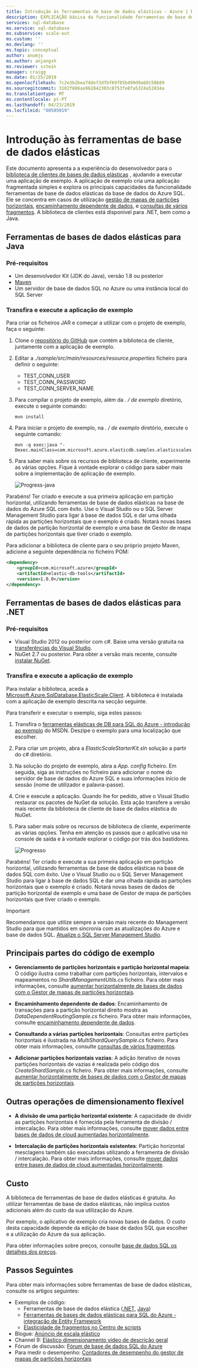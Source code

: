 ```yaml
---
title: Introdução às ferramentas de base de dados elásticas - Azure | Documentos da Microsoft
description: EXPLICAÇÃO básica da funcionalidade ferramentas de base de dados elásticas do SQL Database do Azure, incluindo uma aplicação de exemplo simples para executar.
services: sql-database
ms.service: sql-database
ms.subservice: scale-out
ms.custom: ''
ms.devlang: ''
ms.topic: conceptual
author: anumjs
ms.author: anjangsh
ms.reviewer: sstein
manager: craigg
ms.date: 01/25/2019
ms.openlocfilehash: 7c2e3b2bea7ddef3dfbf69f85b499d9a60158689
ms.sourcegitcommit: 3102f886aa962842303c8753fe8fa5324a52834a
ms.translationtype: MT
ms.contentlocale: pt-PT
ms.lasthandoff: 04/23/2019
ms.locfileid: "60585019"
---
```

# <a name="get-started-with-elastic-database-tools"></a>Introdução às ferramentas de base de dados elásticas

Este documento apresenta a a experiência do desenvolvedor para o [biblioteca de clientes de bases de dados elásticas](sql-database-elastic-database-client-library.md) , ajudando a executar uma aplicação de exemplo. A aplicação de exemplo cria uma aplicação fragmentada simples e explora os principais capacidades da funcionalidade ferramentas de base de dados elásticas da base de dados do Azure SQL. Ele se concentra em casos de utilização [gestão de mapas de partições horizontais](sql-database-elastic-scale-shard-map-management.md), [encaminhamento dependente de dados](sql-database-elastic-scale-data-dependent-routing.md), e [consultas de vários fragmentos](sql-database-elastic-scale-multishard-querying.md). A biblioteca de clientes está disponível para .NET, bem como a Java. 

## <a name="elastic-database-tools-for-java"></a>Ferramentas de bases de dados elásticas para Java

### <a name="prerequisites"></a>Pré-requisitos

* Um desenvolvedor Kit (JDK do Java), versão 1.8 ou posterior
* [Maven](https://maven.apache.org/download.cgi)
* Um servidor de base de dados SQL no Azure ou uma instância local do SQL Server

### <a name="download-and-run-the-sample-app"></a>Transfira e execute a aplicação de exemplo

Para criar os ficheiros JAR e começar a utilizar com o projeto de exemplo, faça o seguinte: 
1. Clone o [repositório do GitHub](https://github.com/Microsoft/elastic-db-tools-for-java) que contém a biblioteca de cliente, juntamente com a aplicação de exemplo. 

2. Editar a _./sample/src/main/resources/resource.properties_ ficheiro para definir o seguinte:
    * TEST_CONN_USER
    * TEST_CONN_PASSWORD
    * TEST_CONN_SERVER_NAME

3. Para compilar o projeto de exemplo, além da _. / de exemplo_ diretório, execute o seguinte comando:

    ```
    mvn install
    ```
    
4. Para iniciar o projeto de exemplo, na _. / de exemplo_ diretório, execute o seguinte comando: 
    
    ```
    mvn -q exec:java "-Dexec.mainClass=com.microsoft.azure.elasticdb.samples.elasticscalestarterkit.Program"
    ```
    
5. Para saber mais sobre os recursos de biblioteca de cliente, experimente as várias opções. Fique à vontade explorar o código para saber mais sobre a implementação de aplicação de exemplo.

    ![Progress-java][5]
    
Parabéns! Ter criado e execute a sua primeira aplicação em partição horizontal, utilizando ferramentas de base de dados elásticas na base de dados do Azure SQL com êxito. Use o Visual Studio ou o SQL Server Management Studio para ligar à base de dados SQL e dar uma olhada rápida as partições horizontais que o exemplo é criado. Notará novas bases de dados de partição horizontal de exemplo e uma base de Gestor de mapa de partições horizontais que tiver criado o exemplo. 

Para adicionar a biblioteca de cliente para o seu próprio projeto Maven, adicione a seguinte dependência no ficheiro POM:

```xml
<dependency> 
    <groupId>com.microsoft.azure</groupId> 
    <artifactId>elastic-db-tools</artifactId> 
    <version>1.0.0</version> 
</dependency> 
```

## <a name="elastic-database-tools-for-net"></a>Ferramentas de bases de dados elásticas para .NET

### <a name="prerequisites"></a>Pré-requisitos

* Visual Studio 2012 ou posterior com c#. Baixe uma versão gratuita na [transferências do Visual Studio](https://www.visualstudio.com/downloads/download-visual-studio-vs.aspx).
* NuGet 2.7 ou posterior. Para obter a versão mais recente, consulte [instalar NuGet](https://docs.nuget.org/docs/start-here/installing-nuget).

### <a name="download-and-run-the-sample-app"></a>Transfira e execute a aplicação de exemplo

Para instalar a biblioteca, aceda a [Microsoft.Azure.SqlDatabase.ElasticScale.Client](https://www.nuget.org/packages/Microsoft.Azure.SqlDatabase.ElasticScale.Client/). A biblioteca é instalada com a aplicação de exemplo descrita na secção seguinte.

Para transferir e executar o exemplo, siga estes passos: 

1. Transfira o [ferramentas elásticas de DB para SQL do Azure - introdução ao exemplo](https://code.msdn.microsoft.com/windowsapps/Elastic-Scale-with-Azure-a80d8dc6) do MSDN. Deszipe o exemplo para uma localização que escolher.

2. Para criar um projeto, abra a *ElasticScaleStarterKit.sln* solução a partir do *c#* diretório.

3. Na solução do projeto de exemplo, abra a *App. config* ficheiro. Em seguida, siga as instruções no ficheiro para adicionar o nome do servidor de base de dados do Azure SQL e suas informações início de sessão (nome de utilizador e palavra-passe).

4. Crie e execute a aplicação. Quando lhe for pedido, ative o Visual Studio restaurar os pacotes de NuGet da solução. Esta ação transfere a versão mais recente da biblioteca de cliente de base de dados elástica do NuGet.

5. Para saber mais sobre os recursos de biblioteca de cliente, experimente as várias opções. Tenha em atenção os passos que o aplicativo usa no console de saída e à vontade explorar o código por trás dos bastidores.
   
    ![Progresso][4]

Parabéns! Ter criado e execute a sua primeira aplicação em partição horizontal, utilizando ferramentas de base de dados elásticas na base de dados SQL com êxito. Use o Visual Studio ou o SQL Server Management Studio para ligar à base de dados SQL e dar uma olhada rápida as partições horizontais que o exemplo é criado. Notará novas bases de dados de partição horizontal de exemplo e uma base de Gestor de mapa de partições horizontais que tiver criado o exemplo.

> [!IMPORTANT]
> Recomendamos que utilize sempre a versão mais recente do Management Studio para que mantidos em sincronia com as atualizações do Azure e base de dados SQL. [Atualize o SQL Server Management Studio](https://msdn.microsoft.com/library/mt238290.aspx).

## <a name="key-pieces-of-the-code-sample"></a>Principais partes do código de exemplo

* **Gerenciamento de partições horizontais e partição horizontal mapeia**: O código ilustra como trabalhar com partições horizontais, intervalos e mapeamentos no *ShardManagementUtils.cs* ficheiro. Para obter mais informações, consulte [aumentar horizontalmente de bases de dados com o Gestor de mapas de partições horizontais](https://go.microsoft.com/?linkid=9862595).  

* **Encaminhamento dependente de dados**: Encaminhamento de transações para a partição horizontal direito mostra as *DataDependentRoutingSample.cs* ficheiro. Para obter mais informações, consulte [encaminhamento dependente de dados](https://go.microsoft.com/?linkid=9862596). 

* **Consultando a várias partições horizontais**: Consultas entre partições horizontais é ilustrada na *MultiShardQuerySample.cs* ficheiro. Para obter mais informações, consulte [consultas de vários fragmentos](https://go.microsoft.com/?linkid=9862597).

* **Adicionar partições horizontais vazias**: A adição iterativo de novas partições horizontais de vazias é realizada pelo código dos *CreateShardSample.cs* ficheiro. Para obter mais informações, consulte [aumentar horizontalmente de bases de dados com o Gestor de mapas de partições horizontais](https://go.microsoft.com/?linkid=9862595).

## <a name="other-elastic-scale-operations"></a>Outras operações de dimensionamento flexível

* **A divisão de uma partição horizontal existente**: A capacidade de dividir as partições horizontais é fornecida pela ferramenta de divisão / intercalação. Para obter mais informações, consulte [mover dados entre bases de dados de cloud aumentadas horizontalmente](sql-database-elastic-scale-overview-split-and-merge.md).

* **Intercalação de partições horizontais existentes**: Partição horizontal mesclagens também são executadas utilizando a ferramenta de divisão / intercalação. Para obter mais informações, consulte [mover dados entre bases de dados de cloud aumentadas horizontalmente](sql-database-elastic-scale-overview-split-and-merge.md).   

## <a name="cost"></a>Custo

A biblioteca de ferramentas de base de dados elásticas é gratuita. Ao utilizar ferramentas de base de dados elásticas, não implica custos adicionais além do custo da sua utilização do Azure. 

Por exemplo, o aplicativo de exemplo cria novas bases de dados. O custo desta capacidade depende da edição de base de dados SQL que escolher e a utilização do Azure da sua aplicação.

Para obter informações sobre preços, consulte [base de dados SQL os detalhes dos preços](https://azure.microsoft.com/pricing/details/sql-database/).

## <a name="next-steps"></a>Passos Seguintes

Para obter mais informações sobre ferramentas de base de dados elásticas, consulte os artigos seguintes:

* Exemplos de código: 
  * Ferramentas de base de dados elástica ([.NET](https://code.msdn.microsoft.com/Elastic-Scale-with-Azure-a80d8dc6?SRC=VSIDE), [Java](https://search.maven.org/#search%7Cga%7C1%7Ca%3A%22azure-elasticdb-tools%22))
  * [Ferramentas de bases de dados elásticas para SQL do Azure - integração de Entity Framework](https://code.msdn.microsoft.com/Elastic-Scale-with-Azure-bae904ba?SRC=VSIDE)
  * [Elasticidade de fragmentos no Centro de scripts](https://gallery.technet.microsoft.com/scriptcenter/Elastic-Scale-Shard-c9530cbe)
* Blogue: [Anúncio de escala elástico](https://azure.microsoft.com/blog/20../../introducing-elastic-scale-preview-for-azure-sql-database/)
* Channel 9: [Elástico dimensionamento vídeo de descrição geral](https://channel9.msdn.com/Shows/Data-Exposed/Azure-SQL-Database-Elastic-Scale)
* Fórum de discussão: [Fórum de base de dados SQL do Azure](https://social.msdn.microsoft.com/forums/azure/home?forum=ssdsgetstarted)
* Para medir o desempenho: [Contadores de desempenho do gestor de mapas de partições horizontais](sql-database-elastic-database-client-library.md)

<!--Anchors-->
[The Elastic Scale Sample Application]: #The-Elastic-Scale-Sample-Application
[Download and Run the Sample App]: #Download-and-Run-the-Sample-App
[Cost]: #Cost
[Next steps]: #next-steps

<!--Image references-->
[1]: ./media/sql-database-elastic-scale-get-started/newProject.png
[2]: ./media/sql-database-elastic-scale-get-started/click-online.png
[3]: ./media/sql-database-elastic-scale-get-started/click-CSharp.png
[4]: ./media/sql-database-elastic-scale-get-started/output2.png
[5]: ./media/sql-database-elastic-scale-get-started/java-client-library.PNG

